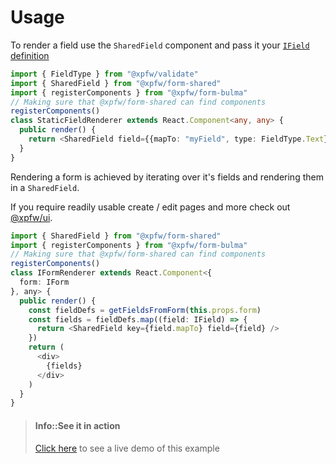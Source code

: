 # Usage

To render a field use the `SharedField` component and pass it your [`IField` definition](/core/definitions.md)

```typescript
import { FieldType } from "@xpfw/validate"
import { SharedField } from "@xpfw/form-shared"
import { registerComponents } from "@xpfw/form-bulma"
// Making sure that @xpfw/form-shared can find components
registerComponents()
class StaticFieldRenderer extends React.Component<any, any> {
  public render() {
    return <SharedField field={{mapTo: "myField", type: FieldType.Text}} />
  }
}
```
Rendering a form is achieved by iterating over it's fields and rendering them in a `SharedField`.

If you require readily usable create / edit pages and more check out [@xpfw/ui](/ui/usage.md).
```typescript
import { SharedField } from "@xpfw/form-shared"
import { registerComponents } from "@xpfw/form-bulma"
// Making sure that @xpfw/form-shared can find components
registerComponents()
class IFormRenderer extends React.Component<{
  form: IForm
}, any> {
  public render() {
    const fieldDefs = getFieldsFromForm(this.props.form)
    const fields = fieldDefs.map((field: IField) => {
      return <SharedField key={field.mapTo} field={field} />
    })
    return (
      <div>
        {fields}
      </div>
    )
  }
}
```
> #### Info::See it in action
> [Click here](https://xpfw.github.io/form) to see a live demo of this example